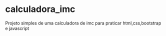 # calculadora_imc
Projeto simples de uma calculadora de imc para praticar html,css,bootstrap e javascript
